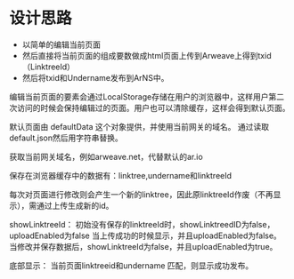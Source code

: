 # 设计思路

- 以简单的编辑当前页面
- 然后直接将当前页面的组成要数做成html页面上传到Arweave上得到txid（LinktreeId）
- 然后将txid和Undername发布到ArNS中。

编辑当前页面的要素会通过LocalStorage存储在用户的浏览器中，这样用户第二次访问的时候会保持编辑过的页面。用户也可以清除缓存，这样会得到默认页面。

默认页面由 defaultData 这个对象提供，并使用当前网关的域名。
通过读取default.json然后用字符串替换。

获取当前网关域名，例如arweave.net，代替默认的ar.io

保存在浏览器缓存中的数据有：linktree,undername和linktreeId

每次对页面进行修改则会产生一个新的linktree，因此原linktreeId作废（不再显示），需通过上传生成新的id。


showLinktreeId：
初始没有保存的linktreeId时，showLinktreedID为false，uploadEnabled为false
当上传成功的时候显示，并且uploadEnabled为false。
当修改并保存数据后，showLinktreeId为false，并且uploadEnabled为true。

底部显示：
当前页面linktreeid和undername 匹配，则显示成功发布。
